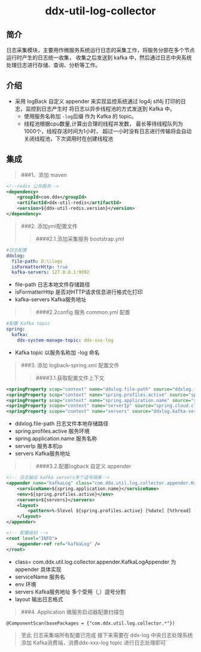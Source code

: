 <h1 align="center">ddx-util-log-collector</h1>

## 简介
日志采集模块，主要用作微服务系统运行日志的采集工作，将服务分部在多个节点运行时产生的日志统一收集，
收集之后发送到 kafka 中，然后通过日志中央系统处理日志进行存储、查询、分析等工作。

## 介绍
- 采用 logBack 自定义 appender 来实现监控系统通过 log4j slf4j 打印的日志，监控到日志产生时
将日志以异步线程池的方式发送到 Kafka 中。
    - 使用服务名称加 `-log`后缀 作为 Kafka 的 topic。
    - 线程池根据cpu数量,计算出合理的线程并发数，
    最长等待线程队列为1000个，线程存活时间为1小时，
    超过一小时没有日志进行传输将会自动关闭线程池，下次调用时在创建线程池

## 集成
> ###1、添加 maven 
```xml
<!--redis 公共服务-->
<dependency>
    <groupId>com.ddx</groupId>
    <artifactId>ddx-util-redis</artifactId>
    <version>${ddx-util-redis.version}</version>
</dependency>
```
> ###2. 添加yml配置文件 
>>####2.1.添加采集服务 bootstrap.yml
```yaml
#日志配置
ddxlog:
  file-path: D:\\logs
  isFormatterHttp: true
  kafka-servers: 127.0.0.1:9092
```
- file-path 日志本地文件存储路径
- isFormatterHttp 是否对HTTP请求信息进行格式化打印
- kafka-servers Kafka服务地址
>> ####2.2config 服务 common.yml 配置
```yaml
#配置 Kafka topic
spring:
  kafka:
    ddx-system-manage-topic: ddx-xxx-log
```
- Kafka topic 以服务名称加 -log 命名
>###3. 添加 logback-spring.xml 配置文件
>>####3.1.获取配置文件上下文
```xml
<springProperty scop="context" name="ddxlog.file-path" source="ddxlog.file-path" defaultValue=""/>
<springProperty scop="context" name="spring.profiles.active" source="spring.profiles.active" defaultValue=""/>
<springProperty scop="context" name="spring.application.name" source="spring.application.name" defaultValue=""/>
<springProperty scope="context" name="serverIp" source="spring.cloud.client.ip-address" defaultValue=""/>
<springProperty scope="context" name="servers" source="ddxlog.kafka-servers" defaultValue=""/>
```
- ddxlog.file-path 日志文件本地存储路径
- spring.profiles.active 服务环境
- spring.application.name 服务名称
- serverIp 服务本机ip
- servers Kafka服务地址
>>####3.2.配置logback 自定义 appender
```xml
<!-- 日志输出 kafka servers多个逗号隔离-->
<appender name="kafkaLog" class="com.ddx.util.log.collector.appender.KafkaLogAppender">
    <serviceName>${spring.application.name}</serviceName>
    <env>${spring.profiles.active}</env>
    <servers>${servers}</servers>
    <layout>
        <pattern>%-5level ${spring.profiles.active} [%date] [%thread] [${serverIp}] [%X{serialNumber}] [%logger-%line] : %msg%n</pattern>
    </layout>
</appender>

<!-- 配置级别 -->
<root level="INFO">
    <appender-ref ref="kafkaLog" />
</root>
```
- class= com.ddx.util.log.collector.appender.KafkaLogAppender 为 appender 具体实现
- serviceName 服务名
- env 环境
- servers Kafka服务地址 多个受用（,）逗号分割
- layout 输出日志格式
>###4. Application 微服务启动器配置扫描包
```markdown
@ComponentScan(basePackages = {"com.ddx.util.log.collector.*"})
```
>至此 日志采集端所有配置已完成 接下来需要在 ddx-log 中央日志处理系统添加 Kafka消费端，消费ddx-xxx-log topic 进行日志处理即可`
